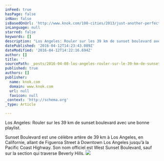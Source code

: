 ```yaml
---
inFeed: true
hasPage: false
inNav: false
isBasedOnUrl: 'http://www.knok.com/100-cities/2013/just-another-perfect-day-in-la/'
inLanguage: null
starred: false
keywords: []
description: "Los Angeles: Rouler sur les 39 km de sunset boulevard avec une bonne playlist.\_"
datePublished: '2016-04-12T14:23:43.089Z'
dateModified: '2016-04-12T14:22:16.694Z'
author: []
title: ''
sourcePath: _posts/2016-04-08-los-angeles-rouler-sur-le-39-km-de-sunset-boulevard-avec-un.md
published: true
authors: []
publisher:
  name: knok.com
  domain: www.knok.com
  url: null
  favicon: null
_context: 'http://schema.org'
_type: Article

---
```

Los Angeles: Rouler sur les 39 km de sunset boulevard avec une bonne playlist. 

Sunset Boulevard est une célèbre artère de 39 km à Los Angeles, en Californie, allant de Figueroa Street à Downtown Los Angeles jusqu'à la Pacific Coast Highway. Son nom officiel est West Sunset Boulevard, sauf sur la section qui traverse Beverly Hills.
![](https://s3-us-west-2.amazonaws.com/the-grid-img/p/b76c421db08f47d7a0c10249a7c74acb95285a86.jpg)